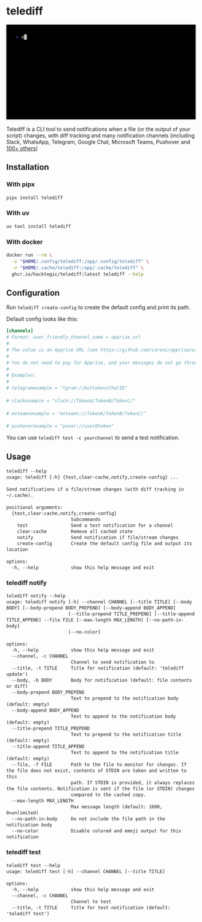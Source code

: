 # telediff

![](telediff.gif)

Telediff is a CLI tool to send notifications when a file (or the output of your script) changes, with diff tracking and many notification channels (including Slack, WhatsApp, Telegram, Google Chat, Microsoft Teams, Pushover and [100+ others](https://github.com/caronc/apprise/wiki))

## Installation

### With pipx
```sh
pipx install telediff
```

### With uv
```sh
uv tool install telediff
```

### With docker

```sh
docker run --rm \
  -v "$HOME/.config/telediff:/app/.config/telediff" \
  -v "$HOME/.cache/telediff:/app/.cache/telediff" \
  ghcr.io/hacktegic/telediff:latest telediff --help
```

## Configuration

Run `telediff create-config` to create the default config and print its path.

Default config looks like this:

```toml
[channels]
# Format: user_friendly_channel_name = apprise_url
#
# The value is an Apprise URL (see https://github.com/caronc/apprise/wiki for all supported services).
#
# You do not need to pay for Apprise, and your messages do not go through them; it's just a library providing abstraction.
#
# Examples:
#
# telegramexample = "tgram://bottoken/ChatID"

# slackexample = "slack://TokenA/TokenB/TokenC/"

# msteamsexample = "msteams://TokenA/TokenB/TokenC/"

# pushoverexample = "pover://user@token"
```

You can use `telediff test -c yourchannel` to send a test notification.

## Usage


```
telediff --help
usage: telediff [-h] {test,clear-cache,notify,create-config} ...

Send notifications if a file/stream changes (with diff tracking in ~/.cache).

positional arguments:
  {test,clear-cache,notify,create-config}
                        Subcommands
    test                Send a test notification for a channel
    clear-cache         Remove all cached state
    notify              Send notification if file/stream changes
    create-config       Create the default config file and output its location

options:
  -h, --help            show this help message and exit
```

### telediff notify

```
telediff notify --help
usage: telediff notify [-h] --channel CHANNEL [--title TITLE] [--body BODY] [--body-prepend BODY_PREPEND] [--body-append BODY_APPEND]
                       [--title-prepend TITLE_PREPEND] [--title-append TITLE_APPEND] --file FILE [--max-length MAX_LENGTH] [--no-path-in-body]
                       [--no-color]

options:
  -h, --help            show this help message and exit
  --channel, -c CHANNEL
                        Channel to send notification to
  --title, -t TITLE     Title for notification (default: 'telediff update')
  --body, -b BODY       Body for notification (default: file contents or diff)
  --body-prepend BODY_PREPEND
                        Text to prepend to the notification body (default: empty)
  --body-append BODY_APPEND
                        Text to append to the notification body (default: empty)
  --title-prepend TITLE_PREPEND
                        Text to prepend to the notification title (default: empty)
  --title-append TITLE_APPEND
                        Text to append to the notification title (default: empty)
  --file, -f FILE       Path to the file to monitor for changes. If the file does not exist, contents of STDIN are taken and written to this
                        path. If STDIN is provided, it always replaces the file contents. Notification is sent if the file (or STDIN) changes
                        compared to the cached copy.
  --max-length MAX_LENGTH
                        Max message length (default: 1600, 0=unlimited)
  --no-path-in-body     Do not include the file path in the notification body
  --no-color            Disable colored and emoji output for this notification
```

### telediff test

```
telediff test --help
usage: telediff test [-h] --channel CHANNEL [--title TITLE]

options:
  -h, --help            show this help message and exit
  --channel, -c CHANNEL
                        Channel to test
  --title, -t TITLE     Title for test notification (default: 'telediff test')
```